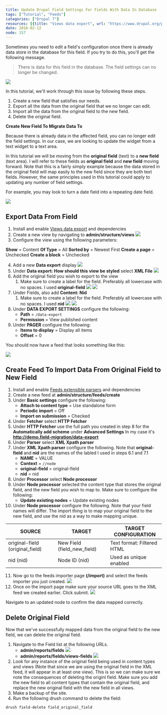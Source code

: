 ```yaml
---
title: Update Drupal Field Settings For Fields With Data In Database
tags: ["Tutorial", "Feeds"]
categories: ["Drupal 7"]
resources: [{title: "Views data export", url: "https://www.drupal.org/project/views_data_export"}, {title: "Feeds extensible parsers", url: "https://www.drupal.org/project/feeds_ex"}]
date: 2016-02-12
node: 157
---
```


Sometimes you need to edit a field's configuration once there is already data store in the database for this field. If you try to do this, you'll get the following message.

> There is data for this field in the database. The field settings can no longer be changed.

![](/assets/images/posts/update-drupal-field-settings-fields-data-database/Screen-Shot-2015-12-14-at-9.25.47-PM_0.png)

In this tutorial, we'll work through this issue by following these steps.

1. Create a new field that satisfies our needs.
2. Export all the data from the original field that we no longer can edit.
3. Import all the data from the original field to the new field.
4. Delete the original field.

**Create New Field To Migrate Data To**

Because there is already data in the affected field, you can no longer edit the field settings. In our case, we are looking to update the widget from a text widget to a text area.

In this tutorial we will be moving from the **original field** (text) to a **new field**  (text area). I will refer to these fields as  **original field** and  **new field**  moving forward. Note that this is a fairly simply example because the data stored in the original field will map easily to the new field since they are both text fields. However, the same principles used in this tutorial could apply to updating any number of field settings. 

For example, you may look to turn a date field into a repeating date field.

![](/assets/images/posts/update-drupal-field-settings-fields-data-database/Screen-Shot-2016-02-11-at-5.43.30-AM_0.png)

## Export Data From Field

1. Install and enable [Views data export](https://www.drupal.org/project/views_data_export) and dependencies
2. Create a new view by navigating to **admin/structure/views** ![](/assets/images/posts/update-drupal-field-settings-fields-data-database/Screen-Shot-2015-12-14-at-9.27.32-PM_0.png)
3. Configure the view using the following parameters:

**Show** = Content 
**Of Type** = All
**Sorted by** = Newest First
**Create a page** = Unchecked
**Create a block** = Unchecked

4. Add a new **Data export** display ![](/assets/images/posts/update-drupal-field-settings-fields-data-database/Screen-Shot-2015-12-14-at-9.27.44-PM_0.png)
5. Under **Data export: How should this view be styled** select **XML File** ![](/assets/images/posts/update-drupal-field-settings-fields-data-database/Screen-Shot-2015-12-14-at-9.27.57-PM_0.png)
6. Add the original field you wish to export to the view
    1. Make sure to create a label for the field. Preferably all lowercase with no spaces. I used  **original-field** 
    ![](/assets/images/posts/update-drupal-field-settings-fields-data-database/Screen-Shot-2015-12-14-at-9.28.54-PM_0.png)
    ![](/assets/images/posts/update-drupal-field-settings-fields-data-database/Screen-Shot-2015-12-14-at-9.29.11-PM_0.png)
7. Under Fields, also add  **Content: Nid**
    1. Make sure to create a label for the field. Preferably all lowercase with no spaces. I used **nid**
    ![](/assets/images/posts/update-drupal-field-settings-fields-data-database/Screen-Shot-2015-12-14-at-9.29.32-PM_0.png)
    ![](/assets/images/posts/update-drupal-field-settings-fields-data-database/Screen-Shot-2015-12-14-at-9.29.41-PM_0.png)
8. Under  **DATA EXPORT SETTINGS**  configure the following:
    - **Path** = `/data-export`
    - **Permission** = View published content
9. Under **PAGER** configure the following:
    - **Items to display** = Display all items
    - **Offset** = 0

You should now have a feed that looks something like this:

![](/assets/images/posts/update-drupal-field-settings-fields-data-database/Screen-Shot-2015-12-14-at-9.37.49-PM.png)

## Create Feed To Import Data From Original Field to New Field

1. Install and enable [Feeds extensible parsers](https://www.drupal.org/project/feeds_ex) and dependencies
2. Create a new feed at **admin/structure/feeds/create**
3. Under  **Basic settings** configure the following:
    - **Attach to content type** = Use standalone form
    - **Periodic import** = Off
    - **Import on submission** = Checked
4. Under  **Fetcher**  select  **HTTP Fetcher**
5. Under  **HTTP Fetcher**  use the full path you created in step 8 for the  **Automatically add scheme**  under  **Advanced Settings**  In my case it's **http://demo.field-migration/data-export**
6. Under  **Parser**  select  **XML Xpath parser**
7. Under  **XML Xpath parser**  configure the following. Note that  **original-field**  and **nid**  are the names of the labled I used in steps 6.1 and 7.1
    - **NAME** = VALUE
    - **Context** = `//node`
    - **original-field** = original-field
    - **nid** = nid 
8. Under  **Processor**  select  **Node processor**
9. Under  **Node processor**  selected the content type that stores the original field, and the new field you wish to map to. Make sure to configure the following:
    - **Update existing nodes** = Update existing nodes
10. Under  **Node processor** configure the following. Note that your field names will differ. The import thing is to map your original field to the new field, and use the nid as a way to make mapping unique.

| SOURCE | TARGET | TARGET CONFIGURATION |
| ------ | ------ | -------------------- |
| original-field (original\_field) | New Field (field\_new\_field) | Text format: Filtered HTML |
| nid (nid) | Node ID (nid) | Used as unique enabled |

11. Now go to the feeds importer page **(/import)** and select the feeds importer you just created.
![](/assets/images/posts/update-drupal-field-settings-fields-data-database/Screen-Shot-2015-12-14-at-9.42.06-PM.png)
12. Once on the import page make sure your source URL goes to the XML feed we created earlier. Click submit.
![](/assets/images/posts/update-drupal-field-settings-fields-data-database/Screen-Shot-2015-12-14-at-9.42.21-PM.png)

Navigate to an updated node to confirm the data mapped correctly.

## Delete Original Field

Now that we've successfully mapped data from the original field to the new field, we can delete the original field.

1. Navigate to the Field list at the following URLs. 
    - **admin/reports/fields**
        ![](/assets/images/posts/update-drupal-field-settings-fields-data-database/Screen-Shot-2016-02-11-at-5.49.09-AM.png)
    - **admin/reports/fields/views-fields**
        ![](/assets/images/posts/update-drupal-field-settings-fields-data-database/Screen-Shot-2016-02-11-at-5.43.30-AM_0.png)
1. Look for any instance of the original field being used in content types and views (Note that since we are using the original field in the XML feed, it will appear in at least one view). This is so we can make sure we note the consequences of deleting the originl field. Make sure you add the new field to all content types that contain the original field, and replace the new original field with the new field in all views.
1. Make a backup of the site.
1. Run the following drush command to delete the field:

```
drush field-delete field_original_field
```